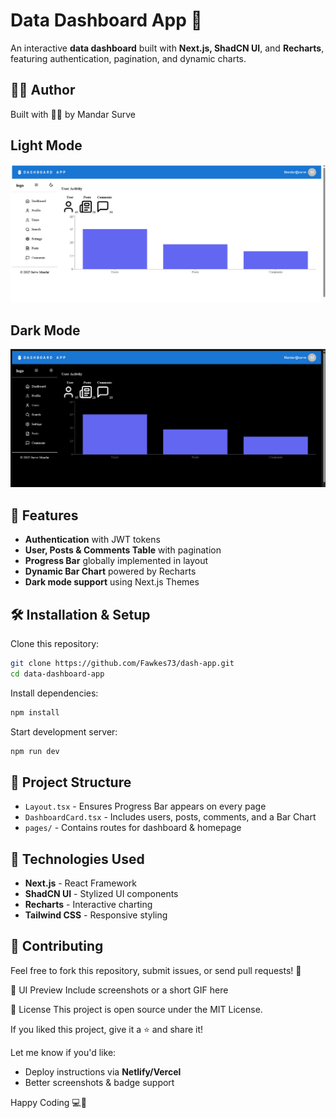 # Data Dashboard App 🚀

An interactive **data dashboard** built with **Next.js, ShadCN UI**, and **Recharts**, featuring authentication, pagination, and dynamic charts.


## 🙋‍♂️ Author
Built with 👨‍💻 by Mandar Surve

## Light Mode
![screenshot](./public/preview-image1.png)



## Dark Mode
![screenshot](./public/preview-image2.png)

## 🌟 Features

- **Authentication** with JWT tokens
- **User, Posts & Comments Table** with pagination
- **Progress Bar** globally implemented in layout
- **Dynamic Bar Chart** powered by Recharts
- **Dark mode support** using Next.js Themes

## 🛠 Installation & Setup

Clone this repository:

```bash
git clone https://github.com/Fawkes73/dash-app.git
cd data-dashboard-app
```

Install dependencies:

```bash
npm install
```

Start development server:

```bash
npm run dev
```

## 📂 Project Structure

- `Layout.tsx` - Ensures Progress Bar appears on every page
- `DashboardCard.tsx` - Includes users, posts, comments, and a Bar Chart
- `pages/` - Contains routes for dashboard & homepage

## 🚀 Technologies Used

- **Next.js** - React Framework
- **ShadCN UI** - Stylized UI components
- **Recharts** - Interactive charting
- **Tailwind CSS** - Responsive styling

## 🤝 Contributing

Feel free to fork this repository, submit issues, or send pull requests! 🎯

📸 UI Preview
Include screenshots or a short GIF here

📄 License
This project is open source under the MIT License.



If you liked this project, give it a ⭐ and share it!

Let me know if you'd like:

- Deploy instructions via **Netlify/Vercel**
- Better screenshots & badge support

Happy Coding 💻🚀

